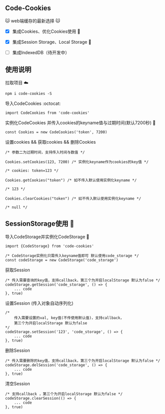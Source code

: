 ## Code-Cookies
:cat:   web端缓存的最新选择   :cat: 
- [x] 集成Cookies、优化Cookies使用 :tada:
- [x] 集成Session Storage、Local Storage :tada:
- [ ] 集成IndexedDB（待开发中）


## 使用说明
拉取项目 :cloud:
```
npm i code-cookies -S
```
导入CodeCookies :octocat:
```
import CodeCookies from 'code-cookies'
```
实例化CodeCookies 并传入cookies的keyname值与过期时间(默认7200秒) :dog:
```
const Cookies = new CodeCookies('token', 7200)
```
设置cookies && 获取cookies && 删除Cookies
```
/* 参数二为过期时间，支持传入时间与数值 */

Cookies.setCookies(123, 7200) /* 实例化keyname作为cookies的key值 */ 

/* cookies: token=123 */

Cookies.getCookies("token") /* 如不传入默认使用实例化keyname */ 

/* 123 */ 

Cookies.clearCookies("token") /* 如不传入默认使用实例化keyname */ 

/* null */ 
```

## SessionStorage使用 :muscle:

导入CodeStorage并实例化CodeStorage :wave:
```
import {CodeStorage} from 'code-cookies'

/* CodeStorage实例化只需传入keyname值即可 默认使用code_storage */
const codeStorage = new CodeStorage('code_storage')
```

获取Session
```
/* 传入需要查询的key值，支持callback，第三个为开启localStorage 默认为false */
codeStorage.getSession('code_storage', () => {
    ... code
}, true)
```
设置Session (传入对象自动序列化)
```
/* 
    传入需要设置的val, key值(不传使用默认值)，支持callback，
    第三个为开启localStorage 默认为false 
*/
codeStorage.setSession('123', 'code_storage', () => {
    ... code
}, true)
```
删除Session
```
/* 传入需要删除的key值，支持callback，第三个为开启localStorage 默认为false */
codeStorage.delSession('code_storage', () => {
    ... code
}, true)
```
清空Session
```
/* 支持callback ，第三个为开启localStorage 默认为false */
codeStorage.clearSession(() => {
    ... code
}, true)
```